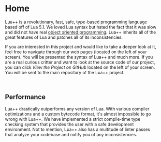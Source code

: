 # Home
Lua++ is a revolutionary, fast, safe, type-based programming language based off of Lua 5.1. We loved Lua syntax but hated the fact that it was slow and did not have real [object oriented programming](https://en.wikipedia.org/wiki/Object-oriented_programming). Lua++ inherits all of the great features of Lua and patches all of its inconsistencies.

If you are interested in this project and would like to take a deeper look at it, feel free to navigate through our web pages (located on the left of your screen). You will be presented the syntax of Lua++ and much more. If you are a real curious critter and want to look at the source code of our project, you can click _View the Project on GitHub_ located on the left of your screen. You will be sent to the main repository of the Lua++ project.

<br/>

## Performance 
Lua++ drastically outperforms any version of Lua. With various compiler optimizations and a custom bytecode format, it's almost impossible to go wrong with Lua++. We have implemented a strict compile-time type checking system that provides the user with a safe development environment. Not to mention, Lua++ also has a multitude of linter passes that analyze your codebase and notify you of any inconsistencies.
